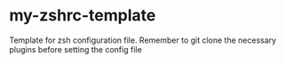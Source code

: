 # my-zshrc-template
Template for zsh configuration file.
Remember to git clone the necessary plugins before setting the config file
